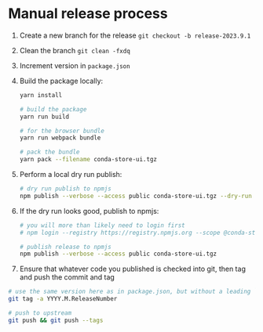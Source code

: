# Manual release process

1. Create a new branch for the release `git checkout -b release-2023.9.1`
2. Clean the branch `git clean -fxdq`
3. Increment version in `package.json`
4. Build the package locally:

   ```bash
   yarn install

   # build the package
   yarn run build

   # for the browser bundle
   yarn run webpack bundle

   # pack the bundle
   yarn pack --filename conda-store-ui.tgz

   ```

5. Perform a local dry run publish:

   ```bash
   # dry run publish to npmjs
   npm publish --verbose --access public conda-store-ui.tgz --dry-run
   ```

6. If the dry run looks good, publish to npmjs:

   ```bash
   # you will more than likely need to login first
   # npm login --registry https://registry.npmjs.org --scope @conda-store-ui

   # publish release to npmjs
   npm publish --verbose --access public conda-store-ui.tgz
   ```

7. Ensure that whatever code you published is checked into git, then tag and push the commit and tag

```bash
# use the same version here as in package.json, but without a leading `v`
git tag -a YYYY.M.ReleaseNumber

# push to upstream
git push && git push --tags
```
